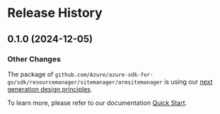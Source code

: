 # Release History

## 0.1.0 (2024-12-05)
### Other Changes

The package of `github.com/Azure/azure-sdk-for-go/sdk/resourcemanager/sitemanager/armsitemanager` is using our [next generation design principles](https://azure.github.io/azure-sdk/general_introduction.html).

To learn more, please refer to our documentation [Quick Start](https://aka.ms/azsdk/go/mgmt).